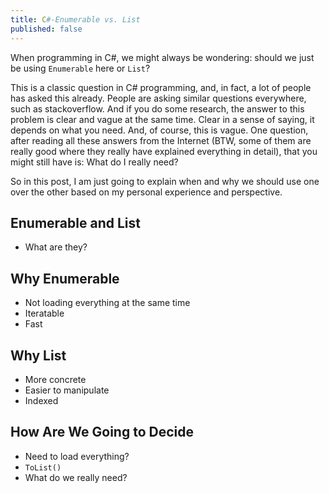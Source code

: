 ```yaml
---
title: C#-Enumerable vs. List
published: false
---
```


When programming in C#, we might always be wondering: should we just be using `Enumerable` here or
`List`?

This is a classic question in C# programming, and, in fact, a lot of people has asked this already.
People are asking similar questions everywhere, such as stackoverflow. And if you do some research,
the answer to this problem is clear and vague at the same time. Clear in a sense of saying, it depends
on what you need. And, of course, this is vague. One question, after reading all these answers from
the Internet (BTW, some of them are really good where they really have explained everything in detail),
that you might still have is: What do I really need?

So in this post, I am just going to explain when and why we should use one over the other based on my
personal experience and perspective.

## Enumerable and List
 - What are they?

## Why Enumerable
 - Not loading everything at the same time
 - Iteratable
 - Fast

## Why List
 - More concrete
 - Easier to manipulate
 - Indexed

## How Are We Going to Decide
 - Need to load everything?
 - `ToList()`
 - What do we really need?
